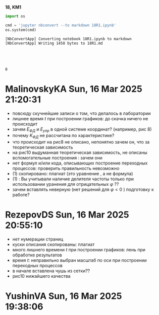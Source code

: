 **18, KM1**  


```python
import os 

cmd = 'jupyter nbconvert --to markdown 18R1.ipynb'
os.system(cmd)
```

    [NbConvertApp] Converting notebook 18R1.ipynb to markdown
    [NbConvertApp] Writing 1458 bytes to 18R1.md





    0



# MalinovskyKA	Sun, 16 Mar 2025 21:20:31

* повсюду скучнейшие записи о том, что делалось в лаборатории
* лишнее время $t$ при построении графиков: до скачка ничего не происходит
* зачем $E_{ФД}$ и $E_{упр}$ в одной системе координат? (например, рис 8)
* почему  $K_{ФД}$ не рассчитана по характеристике?
* что происходит на рис8 не описано, непонятно зачем он, что за теоретическая зависимость
* на рис10 выдуманная теоретическая зависимость, не описаны вспомогательные построения : зачем они 
* нет формул и/или кода, описывающих построение переходных процессов: проверить правильность невозможно
 * (1) скопировано: плагиат (это уравнение , а не формула)
 * (1) : Вы учитывали наличие делителя частоты только при использовании уранения для отрицательных $\varphi$ ??
 * зачем вставлять неверную (нет решений для $\varphi<0$ ) подготовку к работе?


# RezepovDS	Sun, 16 Mar 2025 20:55:10

* нет нумерации страниц
* куски описания скопированы: плагиат
* много лишнего времени $t$ при построении графиков: лень при обработке результатов
* время $t$: неправильно выбран масштаб по оси при построении переходных процессов
* в начале вставлена чушь из сетки??
* рис10 нижайшего качества

# YushinVA	Sun, 16 Mar 2025 19:38:06



# 


